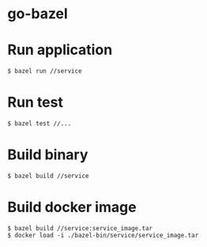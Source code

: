 # go-bazel

# Run application
```
$ bazel run //service
```

# Run test
```
$ bazel test //...
```

# Build binary
```
$ bazel build //service
```

# Build docker image
```
$ bazel build //service:service_image.tar
$ docker load -i ./bazel-bin/service/service_image.tar
```
